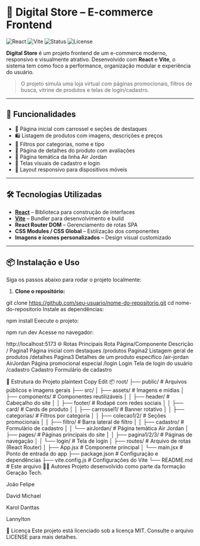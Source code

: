 # 🛒 Digital Store – E-commerce Frontend

![React](https://img.shields.io/badge/React-18.x-blue?logo=react)
![Vite](https://img.shields.io/badge/Vite-5.x-purple?logo=vite)
![Status](https://img.shields.io/badge/status-Em%20Desenvolvimento-yellow)
![License](https://img.shields.io/badge/license-MIT-green)

**Digital Store** é um projeto frontend de um e-commerce moderno, responsivo e visualmente atrativo. Desenvolvido com **React** e **Vite**, o sistema tem como foco a performance, organização modular e experiência do usuário.

> O projeto simula uma loja virtual com páginas promocionais, filtros de busca, vitrine de produtos e telas de login/cadastro.

---

## 🚀 Funcionalidades

- 🎯 Página inicial com carrossel e seções de destaques
- 🛍️ Listagem de produtos com imagens, descrições e preços
- 🔎 Filtros por categorias, nome e tipo
- 🧾 Página de detalhes do produto com avaliações
- 👟 Página temática da linha Air Jordan
- 🔐 Telas visuais de cadastro e login
- 📱 Layout responsivo para dispositivos móveis

---

## 🛠️ Tecnologias Utilizadas

- [**React**](https://reactjs.org/) – Biblioteca para construção de interfaces
- [**Vite**](https://vitejs.dev/) – Bundler para desenvolvimento e build
- **React Router DOM** – Gerenciamento de rotas SPA
- **CSS Modules / CSS Global** – Estilização dos componentes
- **Imagens e ícones personalizados** – Design visual customizado

---

## 📦 Instalação e Uso

Siga os passos abaixo para rodar o projeto localmente:

1. **Clone o repositório:**

git clone https://github.com/seu-usuario/nome-do-repositorio.git
cd nome-do-repositorio
Instale as dependências:

npm install
Execute o projeto:


npm run dev
Acesse no navegador:


http://localhost:5173
🌐 Rotas Principais
Rota	Página/Componente	Descrição
/	Pagina1	Página inicial com destaques
/produtos	Pagina2	Listagem geral de produtos
/detalhes	Pagina3	Detalhes de um produto específico
/air-jordan	AirJordan	Página promocional especial
/login	Login	Tela de login do usuário
/cadastro	Cadastro	Formulário de cadastro

📁 Estrutura do Projeto
plaintext
Copy
Edit
📦 root/
├── public/                 # Arquivos públicos e imagens gerais
├── src/
│   ├── assets/             # Imagens e mídias
│   ├── components/         # Componentes reutilizáveis
│   │   ├── header/         # Cabeçalho do site
│   │   ├── footer/         # Rodapé com redes sociais
│   │   ├── card/           # Cards de produto
│   │   ├── carrossel1/     # Banner rotativo
│   │   ├── categorias/     # Filtros por categoria
│   │   ├── colecao1/2/     # Seções promocionais
│   │   ├── filtro/         # Barra lateral de filtro
│   │   ├── cadastro/       # Formulário de cadastro
│   │   └── airJordan/      # Página temática Air Jordan
│   ├── pages/              # Páginas principais do site
│   │   ├── pagina1/2/3/    # Páginas de navegação
│   │   └── login/          # Tela de login
│   ├── routes/             # Arquivo de rotas (React Router)
│   ├── App.jsx             # Componente principal
│   └── main.jsx            # Ponto de entrada do app
├── package.json            # Configuração e dependências
├── vite.config.js          # Configurações do Vite
└── README.md               # Este arquivo
👨‍💻 Autores
Projeto desenvolvido como parte da formação Geração Tech.

João Felipe

David Michael

Karol Danttas

Lannylton

📄 Licença
Este projeto está licenciado sob a licença MIT.
Consulte o arquivo LICENSE para mais detalhes.
